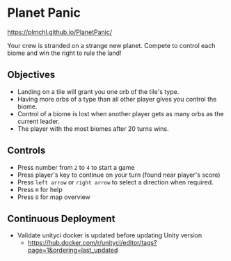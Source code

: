 # Planet Panic
 
https://plmchl.github.io/PlanetPanic/
 
Your crew is stranded on a strange new planet. Compete to control each biome and win the right to rule the land!

## Objectives
- Landing on a tile will grant you one orb of the tile's type.
- Having more orbs of a type than all other player gives you control the biome.
- Control of a biome is lost when another player gets as many orbs as the current leader.
- The player with the most biomes after 20 turns wins.

## Controls
- Press number from `2` to `4` to start a game
- Press player's key to continue on your turn (found near player's score)
- Press `left arrow` or `right arrow` to select a direction when required.
- Press `H` for help
- Press `O` for map overview

## Continuous Deployment
- Validate unityci docker is updated before updating Unity version
  - https://hub.docker.com/r/unityci/editor/tags?page=1&ordering=last_updated
